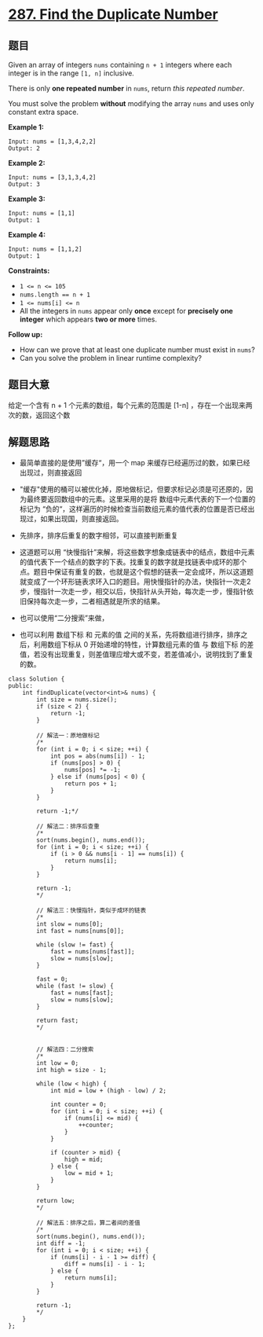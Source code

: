 # [287. Find the Duplicate Number](https://leetcode.com/problems/find-the-duplicate-number/)

## 题目

Given an array of integers `nums` containing `n + 1` integers where each integer is in the range `[1, n]` inclusive.

There is only **one repeated number** in `nums`, return *this repeated number*.

You must solve the problem **without** modifying the array `nums` and uses only constant extra space.

 

**Example 1:**

```
Input: nums = [1,3,4,2,2]
Output: 2
```

**Example 2:**

```
Input: nums = [3,1,3,4,2]
Output: 3
```

**Example 3:**

```
Input: nums = [1,1]
Output: 1
```

**Example 4:**

```
Input: nums = [1,1,2]
Output: 1
```

 

**Constraints:**

- `1 <= n <= 105`
- `nums.length == n + 1`
- `1 <= nums[i] <= n`
- All the integers in `nums` appear only **once** except for **precisely one integer** which appears **two or more** times.

 

**Follow up:**

- How can we prove that at least one duplicate number must exist in `nums`?
- Can you solve the problem in linear runtime complexity?

## 题目大意

给定一个含有 n + 1 个元素的数组，每个元素的范围是 [1-n] ，存在一个出现来两次的数，返回这个数

## 解题思路

* 最简单直接的是使用”缓存“，用一个 map 来缓存已经遍历过的数，如果已经出现过，则直接返回
* "缓存"使用的桶可以被优化掉，原地做标记，但要求标记必须是可还原的，因为最终要返回数组中的元素。这里采用的是将 数组中元素代表的下一个位置的标记为 “负的“，这样遍历的时候检查当前数组元素的值代表的位置是否已经出现过，如果出现国，则直接返回。
* 先排序，排序后重复的数字相邻，可以直接判断重复

* 这道题可以用 “快慢指针”来解，将这些数字想象成链表中的结点，数组中元素的值代表下一个结点的数字的下表。找重复的数字就是找链表中成环的那个点。题目中保证有重复的数，也就是这个假想的链表一定会成环，所以这道题就变成了一个环形链表求环入口的题目。用快慢指针的办法，快指针一次走2步，慢指针一次走一步，相交以后，快指针从头开始，每次走一步，慢指针依旧保持每次走一步，二者相遇就是所求的结果。
* 也可以使用“二分搜索”来做，
* 也可以利用 数组下标 和 元素的值 之间的关系，先将数组进行排序，排序之后，利用数组下标从 0 开始递增的特性，计算数组元素的值 与 数组下标 的差值，若没有出现重复，则差值理应增大或不变，若差值减小，说明找到了重复的数。

````
class Solution {
public:
    int findDuplicate(vector<int>& nums) {
        int size = nums.size();
        if (size < 2) {
            return -1;
        }
        
        // 解法一：原地做标记
        /*
        for (int i = 0; i < size; ++i) {
            int pos = abs(nums[i]) - 1;
            if (nums[pos] > 0) {
                nums[pos] *= -1;
            } else if (nums[pos] < 0) {
                return pos + 1;
            }
        }
        
        return -1;*/
        
        // 解法二：排序后查重
        /*
        sort(nums.begin(), nums.end());
        for (int i = 0; i < size; ++i) {
            if (i > 0 && nums[i - 1] == nums[i]) {
                return nums[i];
            }
        }
        
        return -1;
        */
        
        // 解法三：快慢指针，类似于成环的链表
        /*
        int slow = nums[0];
        int fast = nums[nums[0]];
        
        while (slow != fast) {
            fast = nums[nums[fast]];
            slow = nums[slow];
        }
        
        fast = 0;
        while (fast != slow) {
            fast = nums[fast];
            slow = nums[slow];
        }
        
        return fast;
        */
        
        
        // 解法四：二分搜索
        /*
        int low = 0;
        int high = size - 1;
        
        while (low < high) {
            int mid = low + (high - low) / 2;
            
            int counter = 0;
            for (int i = 0; i < size; ++i) {
                if (nums[i] <= mid) {
                    ++counter;
                }
            }
            
            if (counter > mid) {
                high = mid;
            } else {
                low = mid + 1;
            }
        }
        
        return low;
        */
        
        // 解法五：排序之后，算二者间的差值
        /*
        sort(nums.begin(), nums.end());
        int diff = -1;
        for (int i = 0; i < size; ++i) {
            if (nums[i] - i - 1 >= diff) {
                diff = nums[i] - i - 1;
            } else {
                return nums[i];
            }
        }
        
        return -1;
        */
    }
};
````

